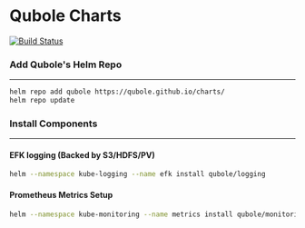 # Qubole Charts

[![Build Status](https://cloud.drone.io/api/badges/qubole/charts/status.svg)](https://cloud.drone.io/qubole/charts)

### Add Qubole's Helm Repo
---
```bash
helm repo add qubole https://qubole.github.io/charts/
helm repo update
```

### Install Components
---

#### EFK logging (Backed by S3/HDFS/PV)
```bash
helm --namespace kube-logging --name efk install qubole/logging
```

#### Prometheus Metrics Setup
```bash
helm --namespace kube-monitoring --name metrics install qubole/monitoring
```
